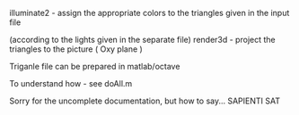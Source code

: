  illuminate2 - assign the appropriate colors to the triangles given in the input file

(according to the lights given in the separate file)
render3d - project the triangles to the picture ( Oxy plane )

Triganle file can be prepared in matlab/octave

To understand how - see doAll.m

Sorry for the uncomplete documentation, but how to say... SAPIENTI SAT 
